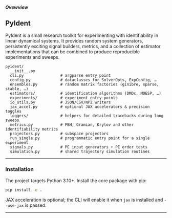 ##### Ovewview
## PyIdent

PyIdent is a small research toolkit for experimenting with identifiability in
linear dynamical systems.  It provides random system generators, persistently
exciting signal builders, metrics, and a collection of estimator implementations
that can be combined to produce reproducible experiments and sweeps.

```
pyident/
  __init__.py
  cli.py                # argparse entry point
  config.py             # dataclasses for SolverOpts, ExpConfig, …
  ensembles.py          # random matrix factories (ginibre, sparse, stable, …)
  estimators/           # identification algorithms (DMDc, MOESP, …)
  experiments/          # experiment entry points
  io_utils.py           # JSON/CSV/NPZ writers
  jax_accel.py          # optional JAX accelerators & precision toggles
  loggers/              # helpers for detailed tracebacks during long sweeps
  metrics.py            # PBH, Gramian, Krylov and other identifiability metrics
  projectors.py         # subspace projectors
  run_single.py         # programmatic entry point for a single experiment
  signals.py            # PE input generators + PE order tests
  simulation.py         # shared trajectory simulation routines
```
---

### Installation

The project targets Python 3.10+.  Install the core package with pip:

```bash
pip install -e .
```

JAX acceleration is optional; the CLI will enable it when `jax` is installed and
`--use-jax` is passed.

---

